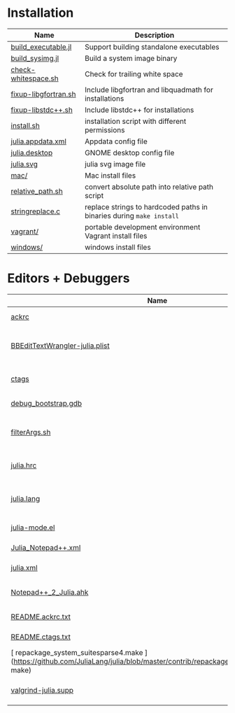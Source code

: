 Installation
=============================

| Name                           |  Description                                                |
|  ----------------------------  |  ---------------------------------------------------------  |
|[ build_executable.jl ](https://github.com/JuliaLang/julia/blob/master/contrib/build_executable.jl) | Support building       standalone executables |
|[ build_sysimg.jl ](https://github.com/JuliaLang/julia/blob/master/contrib/build_sysimg.jl) | Build a system image binary |
|[ check-whitespace.sh ](https://github.com/JuliaLang/julia/blob/master/contrib/check-whitespace.sh) | Check for trailing white space |                                                                                                                 
|[ fixup-libgfortran.sh ](https://github.com/JuliaLang/julia/blob/master/contrib/fixup-libgfortran.sh) | Include libgfortran  and libquadmath for installations |
|[ fixup-libstdc++.sh ](https://github.com/JuliaLang/julia/blob/master/contrib/fixup-libstdc++.sh) | Include libstdc++ for    installations |
|[ install.sh ](https://github.com/JuliaLang/julia/blob/master/contrib/install.sh) | installation script with different       permissions |
|[ julia.appdata.xml ](https://github.com/JuliaLang/julia/blob/master/contrib/julia.appdata.xml) | Appdata config file |
|[ julia.desktop ](https://github.com/JuliaLang/julia/blob/master/contrib/julia.desktop) | GNOME desktop config file |
|[ julia.svg ](https://github.com/JuliaLang/julia/blob/master/contrib/julia.svg) | julia svg image file |
|[ mac/ ](https://github.com/JuliaLang/julia/blob/master/contrib/mac/) | Mac install files |
|[ relative_path.sh ](https://github.com/JuliaLang/julia/blob/master/contrib/relative_path.sh) | convert absolute path into   relative path script |
|[ stringreplace.c ](https://github.com/JuliaLang/julia/blob/master/contrib/stringreplace.c) | replace strings to hardcoded paths in binaries during `make install` |
|[ vagrant/ ](https://github.com/JuliaLang/julia/blob/master/contrib/vagrant/) | portable development environment Vagrant     install files |
|[ windows/ ](https://github.com/JuliaLang/julia/blob/master/contrib/windows/) | windows install files |

Editors  + Debuggers
=============================

| Name                           |  Description                                                |
| ------------------------------ | ----------------------------------------------------------- |
|[ ackrc  ](https://github.com/JuliaLang/julia/blob/master/contrib/ackrc ) |  config for Ack search tool |
|[ BBEditTextWrangler-julia.plist  ](https://github.com/JuliaLang/julia/blob/master/contrib/BBEditTextWrangler-julia.plist )  |  language module for BBEdit and TextWrangler text editors |
|[ ctags ](https://github.com/JuliaLang/julia/blob/master/contrib/ctags) | Add more keywords to ctags regex search tool |
|[ debug_bootstrap.gdb ](https://github.com/JuliaLang/julia/blob/master/contrib/debug_bootstrap.gdb) | bootstrap process      using the debug build |
|[ filterArgs.sh ](https://github.com/JuliaLang/julia/blob/master/contrib/filterArgs.sh) | Update library search code to use  only tokens that start with -L |
|[ julia.hrc ](https://github.com/JuliaLang/julia/blob/master/contrib/julia.hrc) | Julia syntax highlighting definition for   Colorer |
|[ julia.lang ](https://github.com/JuliaLang/julia/blob/master/contrib/julia.lang) | GtkSourceView (GTK+ framework) for       multiline text editing config file |
|[ julia-mode.el ](https://github.com/JuliaLang/julia/blob/master/contrib/julia-mode.el) | Emacs Julia mode config file |
|[ Julia_Notepad++.xml ](https://github.com/JuliaLang/julia/blob/master/contrib/Julia_Notepad++.xml) | Notepad++ config file |
|[ julia.xml ](https://github.com/JuliaLang/julia/blob/master/contrib/julia.xml) | KDE editors Kate and Kwrite config file |
|[ Notepad++_2_Julia.ahk ](https://github.com/JuliaLang/julia/blob/master/contrib/Notepad++_2_Julia.ahk) | Auto Hotkey for    Notepad++ config file |
|[ README.ackrc.txt ](https://github.com/JuliaLang/julia/blob/master/contrib/README.ackrc.txt) | README for ackrc config file |
|[ README.ctags.txt ](https://github.com/JuliaLang/julia/blob/master/contrib/README.ctags.txt) | README for ctags config file |
|[ repackage_system_suitesparse4.make ](https://github.com/JuliaLang/julia/blob/master/contrib/repackage_system_suitesparse4. make) | reinstall_suitesparse4 script |
|[ valgrind-julia.supp ](https://github.com/JuliaLang/julia/blob/master/contrib/valgrind-julia.supp) | suppressions for Valgrind debugging tool |

